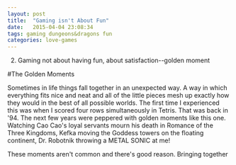 ```yaml
---
layout: post
title:  "Gaming isn't About Fun"
date:   2015-04-04 23:08:34
tags: gaming dungeons&dragons fun
categories: love-games
---
```


2. Gaming not about having fun, about satisfaction--golden moment

#The Golden Moments

  Sometimes in life things fall together in an unexpected way. A way in which everything fits nice and neat and all of the little pieces mesh up exactly how they would in the best of all possible worlds. The first time I experienced this was when I scored four rows simultaneously in Tetris. That was back in '94. The next few years were peppered with golden moments like this one. Watching Cao Cao's loyal servants mourn his death in Romance of the Three Kingdoms, Kefka moving the Goddess towers on the floating continent, Dr. Robotnik throwing a METAL SONIC at me!

These moments aren't common and there's good reason. Bringing together

